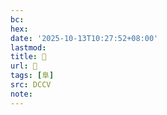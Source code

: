 ```yaml
---
bc:
hex:
date: '2025-10-13T10:27:52+08:00'
lastmod:
title: 􂌜
url: 􂌜
tags: [阜]
src: DCCV
note:
---
```

